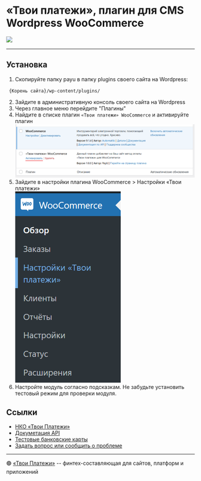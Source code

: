 # «Твои платежи», плагин для CMS Wordpress WooCommerce

![](https://repository-images.githubusercontent.com/638835276/2067d028-b541-4355-b069-3c12c8a28042)

-------------
## Установка


1. Скопируйте папку payu в папку plugins своего сайта на Wordpress: 
 ```
  {Корень сайта}/wp-content/plugins/
 ```
2. Зайдите в административную консоль своего сайта на Wordpress
3. Через главное меню перейдите "Плагины"
4. Найдите в списке плагин `«Твои платежи» WooCommerce` и активируйте плагин
   ![](assets/activate_pluggin.png)
5. Зайдите в настройки плагина WooCommerce > Настройки «Твои платежи»  
   ![](assets/woocommerce_ypmn_settings.png)
6. Настройте модуль согласно подсказкам. Не забудьте установить тестовый режим для проверки модуля.

## Ссылки
- [НКО «Твои Платежи»](https://YPMN.ru/)
- [Докуметация API](https://ypmn.ru/ru/documentation/)
- [Тестовые банковские карты](https://ypmn.ru/ru/documentation/#tag/testing)
- [Задать вопрос или сообщить о проблеме](https://github.com/yourpayments/php-api-client/issues/new)

-------------
🟢 [«Твои Платежи»](https://YPMN.ru/ "Платёжная система для сайтов, платформ и приложений") -- финтех-составляющая для сайтов, платформ и приложений